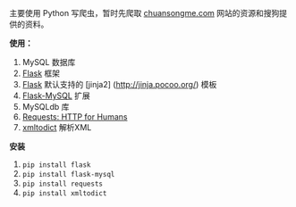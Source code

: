 主要使用 Python 写爬虫，暂时先爬取 [chuansongme.com](http://www.chuansongme.com) 网站的资源和搜狗提供的资料。

**使用：**

1. MySQL 数据库
1. [Flask](http://flask.pocoo.org/) 框架
1. [Flask](http://flask.pocoo.org/) 默认支持的 [jinja2]  (http://jinja.pocoo.org/) 模板
1. [Flask-MySQL](http://flask-mysql.readthedocs.org/en/latest/) 扩展
1. MySQLdb 库
1. [Requests: HTTP for Humans](http://requests.readthedocs.org/zh_CN/latest/user/install.html#install)
1. [xmltodict](https://github.com/martinblech/xmltodict) 解析XML

**安装**

1. `pip install flask`
2. `pip install flask-mysql`
2. `pip install requests`
2. `pip install xmltodict`
